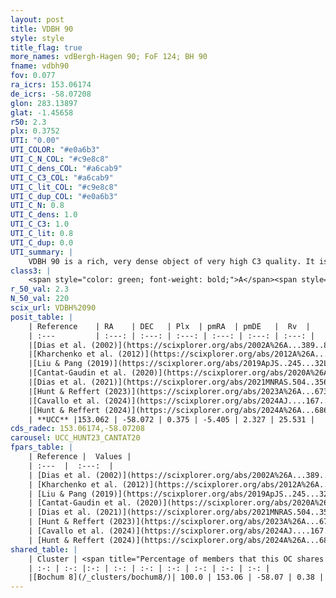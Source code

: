 ```yaml
---
layout: post
title: VDBH 90
style: style
title_flag: true
more_names: vdBergh-Hagen 90; FoF 124; BH 90
fname: vdbh90
fov: 0.077
ra_icrs: 153.06174
de_icrs: -58.07208
glon: 283.13897
glat: -1.45658
r50: 2.3
plx: 0.3752
UTI: "0.00"
UTI_COLOR: "#e0a6b3"
UTI_C_N_COL: "#c9e8c8"
UTI_C_dens_COL: "#a6cab9"
UTI_C_C3_COL: "#a6cab9"
UTI_C_lit_COL: "#c9e8c8"
UTI_C_dup_COL: "#e0a6b3"
UTI_C_N: 0.8
UTI_C_dens: 1.0
UTI_C_C3: 1.0
UTI_C_lit: 0.8
UTI_C_dup: 0.0
UTI_summary: |
    VDBH 90 is a rich, very dense object of very high C3 quality. It is well-studied in the literature.<br><br><span style="color: #99180f; font-weight: bold;">Warning: </span>This is very likely a duplicate object, which shares a large percentage of members with at least one previously reported entry.
class3: |
    <span style="color: green; font-weight: bold;">A</span><span style="color: green; font-weight: bold;">A</span>
r_50_val: 2.3
N_50_val: 220
scix_url: VDBH%2090
posit_table: |
    | Reference    | RA    | DEC   | Plx  | pmRA  | pmDE   |  Rv  |
    | :---         | :---: | :---: | :---: | :---: | :---: | :---: |
    |[Dias et al. (2002)](https://scixplorer.org/abs/2002A%26A...389..871D) | 153.042 | -58.067 | -- | -0.22 | 2.86 | -- |
    |[Kharchenko et al. (2012)](https://scixplorer.org/abs/2012A%26A...543A.156K) | 153.045 | -58.06 | -- | -1.69 | 3.14 | -- |
    |[Liu & Pang (2019)](https://scixplorer.org/abs/2019ApJS..245...32L) | 153.096 | -58.068 | 0.367 | -5.456 | 2.473 | -- |
    |[Cantat-Gaudin et al. (2020)](https://scixplorer.org/abs/2020A%26A...640A...1C) | 153.064 | -58.069 | 0.369 | -5.385 | 2.295 | -- |
    |[Dias et al. (2021)](https://scixplorer.org/abs/2021MNRAS.504..356D) | 153.07 | -58.07 | 0.352 | -5.386 | 2.309 | -- |
    |[Hunt & Reffert (2023)](https://scixplorer.org/abs/2023A%26A...673A.114H) | 153.052 | -58.075 | 0.374 | -5.409 | 2.35 | 25.524 |
    |[Cavallo et al. (2024)](https://scixplorer.org/abs/2024AJ....167...12C) | 153.081 | -58.067 | 0.375 | -- | -- | -- |
    |[Hunt & Reffert (2024)](https://scixplorer.org/abs/2024A%26A...686A..42H) | 153.052 | -58.075 | 0.374 | -5.409 | 2.35 | 25.524 |
    | **UCC** |153.062 | -58.072 | 0.375 | -5.405 | 2.327 | 25.531 | 
cds_radec: 153.06174,-58.07208
carousel: UCC_HUNT23_CANTAT20
fpars_table: |
    | Reference |  Values |
    | :---  |  :---:  |
    | [Dias et al. (2002)](https://scixplorer.org/abs/2002A%26A...389..871D) | `E(B-V)=0.526, Dist=2572.0, Age=7.943` |
    | [Kharchenko et al. (2012)](https://scixplorer.org/abs/2012A%26A...543A.156K) | `e_bv=0.541, distance=1928, log_age=8.465` |
    | [Liu & Pang (2019)](https://scixplorer.org/abs/2019ApJS..245...32L) | `Age=0.11, Z=-0.5` |
    | [Cantat-Gaudin et al. (2020)](https://scixplorer.org/abs/2020A%26A...640A...1C) | `AVNN=1.39, DMNN=12.23, AgeNN=8.1` |
    | [Dias et al. (2021)](https://scixplorer.org/abs/2021MNRAS.504..356D) | `Av=1.785, Dist=2294, logage=8.312, [Fe/H]=-0.016` |
    | [Hunt & Reffert (2023)](https://scixplorer.org/abs/2023A%26A...673A.114H) | `AV50=1.974, diffAV50=2.392, MOD50=11.931, logAge50=7.848` |
    | [Cavallo et al. (2024)](https://scixplorer.org/abs/2024AJ....167...12C) | `AV50=1.85, dMod50=11.7, logAge50=8.36, [Fe/H]50=0.09` |
    | [Hunt & Reffert (2024)](https://scixplorer.org/abs/2024A%26A...686A..42H) | `MassJ=1034.74` |
shared_table: |
    | Cluster | <span title="Percentage of members that this OC shares with the ones listed">%</span>   | RA   | DEC   | Plx   | pmRA  | pmDE  | Rv | UTI |
    | :-: | :-: |:-: | :-: | :-: | :-: | :-: | :-: | :-: |
    |[Bochum 8](/_clusters/bochum8/)| 100.0 | 153.06 | -58.07 | 0.38 | -5.4 | 2.34 | 26.8 |0.62 |
---
```

